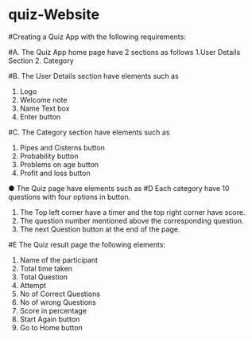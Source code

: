 # quiz-Website
#Creating a Quiz App with the following requirements:


#A. The Quiz App home page  have 2 sections as follows
1.User Details Section
2. Category



#B. The User Details section  have elements such as
1. Logo
2. Welcome note
3. Name Text box
3. Enter button




#C. The Category section  have elements such as
1. Pipes and Cisterns button
2. Probability button
3. Problems on age button
4. Profit and loss button


● The Quiz page  have elements such as
#D Each category  have 10 questions with four options in button.
1. The Top left corner  have a timer and the top right corner  have
score.
2. The question number   mentioned above the corresponding question.
3. The next Question button  at the end of the page.


#E The Quiz result page  the following elements:
1. Name of the participant
2. Total time taken
3. Total Question
4. Attempt
5. No of Correct Questions
6. No of wrong Questions
7. Score in percentage
8. Start Again button
9. Go to Home button
